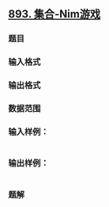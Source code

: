 ## [893. 集合-Nim游戏](https://www.acwing.com/problem/content/solution/895/1/)

### 题目

### 输入格式

### 输出格式

### 数据范围

### 输入样例：

```

```

### 输出样例：

```

```

### 题解